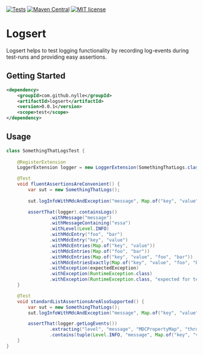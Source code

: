 [![Tests](https://github.com/Nylle/Logsert/workflows/test/badge.svg?branch=main)](https://github.com/Nylle/Logsert/actions?query=workflow%3ATest)
[![Maven Central](https://img.shields.io/maven-central/v/com.github.nylle/logsert.svg?label=maven-central)](https://maven-badges.herokuapp.com/maven-central/com.github.nylle/logsert)
[![MIT license](http://img.shields.io/badge/license-MIT-brightgreen.svg?style=flat)](http://opensource.org/licenses/MIT)

# Logsert

Logsert helps to test logging functionality by recording log-events during test-runs and providing easy assertions.

## Getting Started
```xml
<dependency>
    <groupId>com.github.nylle</groupId>
    <artifactId>logsert</artifactId>
    <version>0.0.1</version>
    <scope>test</scope>
</dependency>
```

## Usage
```java
class SomethingThatLogsTest {
    
    @RegisterExtension
    LoggerExtension logger = new LoggerExtension(SomethingThatLogs.class);

    @Test
    void fluentAssertionsAreConvenient() {
        var sut = new SomethingThatLogs();
        
        sut.logInfoWithMdcAndException("message", Map.of("key", "value", "foo", "bar"), new RuntimeException("expected for test"));

        assertThat(logger).containsLogs()
                .withMessage("message")
                .withMessageContaining("essa")
                .withLevel(Level.INFO)
                .withMdcEntry("foo", "bar")
                .withMdcEntry("key", "value")
                .withMdcEntries(Map.of("key", "value"))
                .withMdcEntries(Map.of("foo", "bar"))
                .withMdcEntries(Map.of("key", "value", "foo", "bar"))
                .withMdcEntriesExactly(Map.of("key", "value", "foo", "bar"))
                .withException(expectedException)
                .withException(RuntimeException.class)
                .withException(RuntimeException.class, "expected for test");
    }

    @Test
    void standardListAssertionsAreAlsoSupported() {
        var sut = new SomethingThatLogs();
        sut.logInfoWithMdcAndException("message", Map.of("key", "value"), new RuntimeException("expected for test"));

        assertThat(logger.getLogEvents())
                .extracting("level", "message", "MDCPropertyMap", "throwableProxy.className", "throwableProxy.message")
                .contains(tuple(Level.INFO, "message", Map.of("key", "value"), RuntimeException.class.getName(), "expected for test"));
    }
}
```
